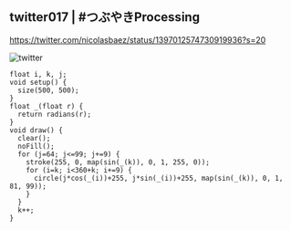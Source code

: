## twitter017 | #つぶやきProcessing 
https://twitter.com/nicolasbaez/status/1397012574730919936?s=20

![twitter](https://github.com/nicolasbaez/twitter017/blob/main/twitter017.gif)
```processing
float i, k, j;
void setup() {
  size(500, 500);
}
float _(float r) {
  return radians(r);
}
void draw() {
  clear();
  noFill();
  for (j=64; j<=99; j+=9) {
    stroke(255, 0, map(sin(_(k)), 0, 1, 255, 0));
    for (i=k; i<360+k; i+=9) {
      circle(j*cos(_(i))+255, j*sin(_(i))+255, map(sin(_(k)), 0, 1, 81, 99));
    }
  }
  k++;
}
```
